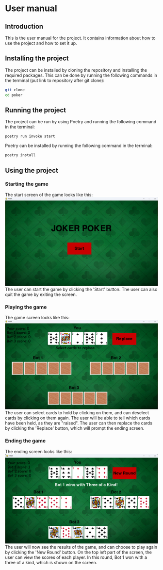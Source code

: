 # User manual
## Introduction
This is the user manual for the project. It contains information about how to use the project and how to set it up.

## Installing the project
The project can be installed by cloning the repository and installing the required packages. This can be done by running the following commands in the terminal (put link to repository after git clone):
```bash
git clone 
cd poker
```
## Running the project
The project can be run by using Poetry and running the following command in the terminal:
```bash
poetry run invoke start
```
Poetry can be installed by running the following command in the terminal:
```bash
poetry install
```

## Using the project
### Starting the game
The start screen of the game looks like this:
![Start screen](./pictures/StartScreen.png)
The user can start the game by clicking the 'Start' button. The user can also quit the game by exiting the screen.

### Playing the game
The game screen looks like this:
![Game screen](./pictures/GameScreen.png)
The user can select cards to hold by clicking on them, and can deselect cards by clicking on them again. The user will be able to tell which cards have been held, as they are "raised". The user can then replace the cards by clicking the 'Replace' button, which will prompt the ending screen.

### Ending the game
The ending screen looks like this:
![Ending screen](./pictures/EndScreen.png)
The user will now see the results of the game, and can choose to play again by clicking the 'New Round' button. On the top left part of the screen, the user can view the scores of each player. In this round, Bot 1 won with a three of a kind, which is shown on the screen.

